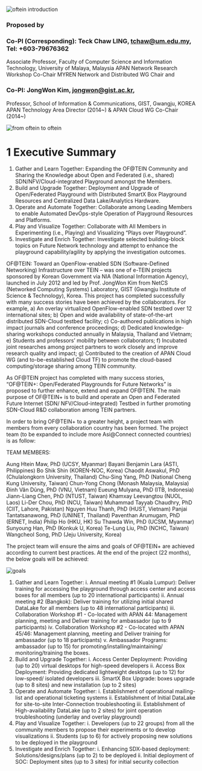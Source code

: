 ![oftein introduction](https://user-images.githubusercontent.com/30137669/32134358-e11856b6-bc26-11e7-8e09-1a73b34c102d.png)

### Proposed by 
### Co-PI (Corresponding): Teck Chaw LING,  tchaw@um.edu.my, Tel: +603-79676362
Associate Professor, Faculty of Computer Science and Information Technology,
University of Malaya, Malaysia
APAN Network Research Workshop Co-Chair
MYREN Network and Distributed WG Chair 
 and 
### Co-PI: JongWon Kim, jongwon@gist.ac.kr, 
 Professor, School of Information & Communications, GIST, Gwangju, KOREA
 APAN Technology Area Director (2014~) & APAN Cloud WG Co-Chair (2014~)


![from oftein to oftein](https://user-images.githubusercontent.com/30137669/32134393-71489106-bc27-11e7-985a-8716c0c5260f.png)

# 1   Executive Summary


1. Gather and Learn Together: Expanding the OF@TEIN Community and Sharing the Knowledge about Open and Federated (i.e., shared) SDN/NFV/Cloud-integrated Playground amongst the Members.
2. Build and Upgrade Together: Deployment and Upgrade of Open/Federated Playground with Distributed SmartX Box Playground Resources and Centralized Data Lake/Analytics Hardware.
3. Operate and Automate Together: Collaborate among Leading Members to enable Automated DevOps-style Operation of Playground Resources and Platforms.
4. Play and Visualize Together: Collaborate with All Members in Experimenting (i.e., Playing) and Visualizing “Plays over Playground”.
5. Investigate and Enrich Together: Investigate selected building-block topics on Future Network technology and attempt to enhance the playground capability/agility by applying the investigation outcomes.

OF@TEIN: Toward an OpenFlow-enabled SDN (Software-Defined Networking) Infrastructure over TEIN – was one of e-TEIN projects sponsored by Korean Government via NIA (National Information Agency), launched in July 2012 and led by Prof. JongWon Kim from NetCS (Networked Computing Systems) Laboratory, GIST (Gwangju Institute of Science & Technology), Korea. This project has completed successfully with many success stories have been achieved by the collaborators.  For example, 
a)	An overlay virtualized OpenFlow-enabled SDN testbed over 12 international sites; 
b)	Open and wide availability of state-of-the-art distributed SDN-Cloud testbed facility; 
c)	Co-authored publications in high impact journals and conference proceedings; 
d)	Dedicated knowledge-sharing workshops conducted annually in Malaysia, Thailand and Vietnam; 
e)	Students and professors’ mobility between collaborators; 
f)	Incubated joint researches among project partners to work closely and improve research quality and impact; 
g)	Contributed to the creation of APAN Cloud WG (and to-be-established Cloud TF) to promote the cloud-based computing/storage sharing among TEIN community.

As OF@TEIN project has completed with many success stories, “OF@TEIN+: Open/Federated Playgrounds for Future Networks” is proposed to further enhance, extend and expand OF@TEIN. The main purpose of OF@TEIN+ is to build and operate an Open and Federated Future Internet (SDN/ NFV/Cloud-integrated) Testbed in further promoting SDN-Cloud R&D collaboration among TEIN partners.

In order to bring OF@TEIN+ to a greater height, a project team with members from every collaboration country has been formed.  The project team (to be expanded to include more Asi@Connect connected countries) is as follow:

TEAM MEMBERS: 

Aung Htein Maw, PhD (UCSY, Myanmar)
Bayani Benjamin Lara (ASTI, Philippines)
Bo Shik Shin (KOREN-NOC, Korea) 
Chaodit Aswakul, PhD (Chulalongkorn University, Thailand)
Chu-Sing Yang, PhD (National Cheng Kung University, Taiwan)
Chun-Yong Chong (Monash Malaysia, Malaysia) 
Đinh Văn Dũng, PhD (VNU, Vietnam)
Eueung Mulyana, PhD (ITB, Indonesia) 
Jiann-Liang Chen, PhD (NTUST, Taiwan)
Khamxay Leevangtou (NUOL, Laos)
Li-Der Chou, PhD (NCU, Taiwan)
Muhammad Tayyab Chaudhry, PhD (CIIT, Lahore, Pakistan)
Nguyen Huu Thanh, PhD (HUST, Vietnam)
Panjai Tantatsanawong, PhD (UNINET, Thailand)
Paventhan Arumugam, PhD (ERNET, India)
Philip Ho (HKU, HK)
Su Thawda Win, PhD (UCSM, Myanmar)
Sunyoung Han, PhD (Konkuk U, Korea)
Te-Lung Liu, PhD (NCHC, Taiwan)
Wangcheol Song, PhD (Jeju University, Korea)


The project team will ensure the aims and goals of OF@TEIN+ are achieved according to current best practices. 
At the end of the project (22 months), the below goals will be achieved:

![goals](https://user-images.githubusercontent.com/30137669/32213715-ad56c3cc-be5f-11e7-8263-6f354a21baf8.png)


1.	Gather and Learn Together:
i.	Annual meeting #1 (Kuala Lumpur): Deliver training for accessing the playground through access center and access boxes for all members (up to 20 international participants)
ii.	Annual meeting #2 (Bangkok): Deliver training for utilizing initial shared DataLake for all members (up to 48 international participants)
iii.	Collaboration Workshop #1 - Co-located with APAN 44: Management planning, meeting and Deliver training for ambassador (up to 9 participants)
iv.	Collaboration Workshop #2 - Co-located with APAN 45/46: Management planning, meeting and Deliver training for ambassador (up to 18 participants)
v.	Ambassador Programs: ambassador (up to 15) for promoting/installing/maintaining/ monitoring/training the boxes.
2.	Build and Upgrade Together:
i.	Access Center Deployment: Providing (up to 20) virtual desktops for high-speed developers
ii.	Access Box Deployment: Providing dedicated lightweight desktops (up to 12) for low-speed/ isolated developers
iii.	SmartX Box Upgrade: boxes upgrade (up to 8 sites) and new installation (up to 2 sites)	
3.	Operate and Automate Together:
i.	Establishment of operational mailing-list and operational ticketing systems
ii.	Establishment of Initial DataLake for site-to-site Inter-Connection troubleshooting
iii.	Establishment of High-availability DataLake (up to 2 sites) for joint operation troubleshooting (underlay and overlay playground)
4.	Play and Visualize Together:
i.	Developers (up to 22 groups) from all the community members to propose their experiments or to develop visualizations
ii.	Students (up to 6) for actively proposing new solutions to be deployed in the playground
5.	Investigate and Enrich Together:
i.	Enhancing SDX-based deployment: Solutions/designs/plans (up to 2) to be deployed
ii.	Initial deployment of SOC: Deployment sites (up to 3 sites) for initial security collection


